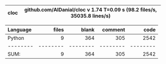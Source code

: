 cloc|github.com/AlDanial/cloc v 1.74  T=0.09 s (98.2 files/s, 35035.8 lines/s)
--- | ---

Language|files|blank|comment|code
:-------|-------:|-------:|-------:|-------:
Python|9|364|305|2542
--------|--------|--------|--------|--------
SUM:|9|364|305|2542
